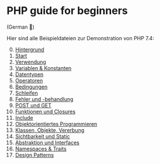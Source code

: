 # PHP guide for beginners


(German :eyes:)

Hier sind alle Beispieldateien zur Demonstration von PHP 7.4:

  0.  [Hintergrund](00.%20Hintergrund)
  1.  [Start](01.%20Start)
  2.  [Verwendung](0.2%20Verwendung)
  3.  [Variablen & Konstanten](03.%20Variablen%20&%20Konstanten)
  4.  [Datentypen](04.%20Datentypen)
  5.  [Operatoren](05.%20Operatoren)
  6.  [Bedingungen](06.%20Bedingungen)
  7.  [Schleifen](07.%20Schleifen)
  8.  [Fehler und -behandlung](08.%20Fehler%20und%20-behandlung)
  9.  [POST und GET](09.%20POST%20und%20GET)
  10. [Funktionen und Closures](10.%20Funktionen%20und%20Closures)
  11. [Include](11.%20Include)
  12. [Objektorientiertes Programmieren](12.%20Objektorientiertes%20Programmieren)
  13. [Klassen, Objekte, Vererbung](13.%20Klassen,%20Objekte,%20Vererbung)
  14. [Sichtbarkeit und Static](14.%20Sichtbarkeit%20und%20Static)
  15. [Abstraktion und Interfaces](15.%20Abstraktion%20und%20Interfaces)
  16. [Namespaces & Traits](16.%20Namespaces%20&%20Traits)
  17. [Design Patterns](17.%20Design%20Patterns)
